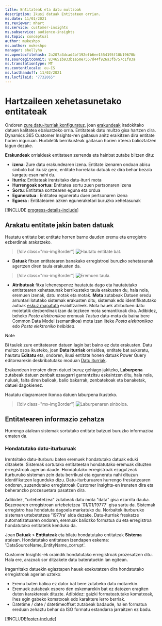 ```yaml
---
title: Entitateak eta datu multzoak
description: Ikusi datuak Entitateen orrian.
ms.date: 11/01/2021
ms.reviewer: mhart
ms.service: customer-insights
ms.subservice: audience-insights
ms.topic: conceptual
author: mukeshpo
ms.author: mukeshpo
manager: shellyha
ms.openlocfilehash: 2a207a3dcad4bf192efb6ee1554195f10b19670b
ms.sourcegitcommit: 834651b933b1e50e7557d44f926a3fb757c1f83a
ms.translationtype: MT
ms.contentlocale: eu-ES
ms.lasthandoff: 11/02/2021
ms.locfileid: "7732065"
---
```

# <a name="entities-in-audience-insights"></a>Hartzaileen xehetasunetako entitateak

Ondoren [zure datu-iturriak konfiguratuz](data-sources.md), joan [erakundeak](data-sources.md) iradokitako datuen kalitatea ebaluatzeko orria. Entitateak datu multzo gisa hartzen dira. Dynamics 365 Customer Insights-ren gaitasun anitz eraikitzen dira entitate horien inguruan. Hurbiletik berrikusteak gaitasun horien irteera balioztatzen lagun dezake.

**Erakundeak** orrialdeak entitateen zerrenda eta hainbat zutabe biltzen ditu:

- **izena**: Zure datu erakundearen izena. Entitate izenaren ondoan abisu sinbolo bat ikusiz gero, entitate horretako datuak ez dira behar bezala kargatu esan nahi du.
- **Iturria**: Entitateak irentsitako datu-iturri mota
- **Hurrengoak sortua**: Entitatea sortu zuen pertsonaren izena
- **Sortu**: Entitatea sortzearen eguna eta ordua
- **Eguneratua** : Entitatea eguneratu duen pertsonaren izena
- **Egoera** : Entitatearen azken eguneraketari buruzko xehetasunak

[!INCLUDE [progress-details-include](../includes/progress-details-pane.md)]

## <a name="explore-a-specific-entitys-data"></a>Arakatu entitate jakin baten datuak

Hautatu entitate bat entitate horren barne dauden eremu eta erregistro ezberdinak arakatzeko.

> [!div class="mx-imgBorder"]
> ![Hautatu entitate bat.](media/data-manager-entities-data.png "Hautatu entitate bat")

- **Datuak** fitxan entitatearen banakako erregistroei buruzko xehetasunak agertzen diren taula erakusten da.

> [!div class="mx-imgBorder"]
> ![Eremuen taula.](media/data-manager-entities-fields.PNG "Eremuen taula")

- **Atributuak** fitxa lehenespenez hautatuta dago eta hautatutako entitatearen xehetasunak berrikusteko taula erakusten du, hala nola, eremuen izenak, datu motak eta motak. **Mota** zutabeak Datuen eredu arruntari lotutako sistemak erakusten ditu, sistemak edo identifikatutako autoak [eskuz mapatuta](map-entities.md) erabiltzaileek. Mota hauek atributuen datu motetatik desberdinak izan daitezkeen mota semantikoak dira. Adibidez, beheko *Posta elektronikoa* eremuak *Testua* datu-mota du baina bere Common Data Model (semantikoa) mota izan liteke *Posta elektronikoa* edo *Posta elektroniko helbidea*.

> [!NOTE]
> Bi taulek zure entitatearen datuen lagin bat baino ez dute erakusten. Datu multzo osoa ikusteko, joan **Datu iturriak** orrialdea, entitate bat aukeratu, hautatu **Editatu** eta, ondoren, ikusi entitate honen datuak Power Query editorearekin deskribatutako moduan [Datu iturriak](data-sources.md).

Erakundean irensten diren datuei buruz gehiago jakiteko, **Laburpena** zutabeak datuen zenbait ezaugarri garrantzitsu eskaintzen ditu, hala nola, nuluak, falta diren balioak, balio bakarrak, zenbatekoak eta banaketak, datuei dagokienez.

Hautatu diagramaren ikonoa datuen laburpena ikusteko.

> [!div class="mx-imgBorder"]
> ![Laburpenaren sinboloa.](media/data-manager-entities-summary.png "Datuen laburpen-taula")

## <a name="entity-specific-information"></a>Entitatearen informazio zehatza

Hurrengo atalean sistemak sortutako entitate batzuei buruzko informazioa ematen da.

### <a name="corrupted-data-sources"></a>Hondatutako datu-iturburuak

Irentsitako datu-iturburu baten eremuek hondatutako datuak eduki ditzakete. Sistemak sortutako entitateetan hondatutako eremuak dituzten erregistroak agerian daude. Hondatutako erregistroak ezagutzeak iturburuko sisteman zein datu berrikusi eta eguneratu nahi dituzun identifikatzen lagunduko dizu. Datu-iturburuaren hurrengo freskatzearen ondoren, zuzendutako erregistroak Customer Insights-en irensten dira eta beheranzko prozesuetara pasatzen dira. 

Adibidez, "urtebetetzea" zutabeak datu mota "data" gisa ezarrita dauka. Bezeroaren erregistroan urtebetetzea '01/01/19777' gisa sartu da. Sistemak erregistro hau hondatuta dagoela markatuko du. Norbaitek iturburuko sisteman urtebetetzea '1977ra' alda dezake. Datu-iturriak freskatze automatizatuaren ondoren, eremuak baliozko formatua du eta erregistroa hondatutako entitatetik kenduko da. 

Joan **Datuak** > **Entitateak** eta bilatu hondatutako entitateak **Sistema** atalean. Hondatutako entitateen izendapen eskema: 'DataSourceName_EntityName_corrupt'.

Customer Insights-ek oraindik hondatutako erregistroak prozesatzen ditu. Hala ere, arazoak sor ditzakete datu bateratuekin lan egitean.

Iragarritako datuekin egiaztapen hauek exekutatzen dira hondatutako erregistroak agerian uzteko: 

- Eremu baten balioa ez dator bat bere zutabeko datu motarekin.
- Eremuek zutabeak espero den eskemarekin bat ez datozen eragiten duten karaktereak dituzte. Adibidez: gaizki formateatutako komatxoak, ihes egin gabeko komatxoak edo karaktere lerro berriak.
- Datetime / date / datetimeoffset zutabeak badaude, haien formatua ereduan zehaztu behar da ISO formatu estandarra jarraitzen ez badu.



[!INCLUDE[footer-include](../includes/footer-banner.md)]
